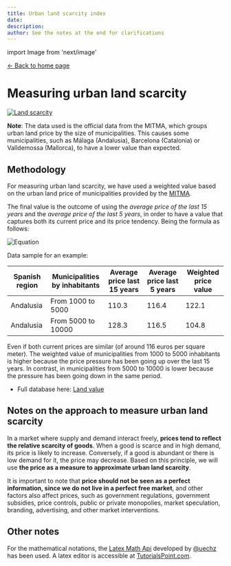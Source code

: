```yaml
---
title: Urban land scarcity index
date:
description:
author: See the notes at the end for clarifications
---
```


import Image from 'next/image'

<div class="meta-line"><a class="meta-back" href="/">← Back to home page</a></div>

# Measuring urban land scarcity

[![Land scarcity](/images/landscarcity.png)](/images/landscarcity.png)

**Note**: The data used is the official data from the MITMA, which groups urban land price by the size of municipalities. This causes some municipalities, such as Málaga (Andalusia), Barcelona (Catalonia) or Valldemossa (Mallorca), to have a lower value than expected.

## Methodology

For measuring urban land scarcity, we have used a weighted value based on the urban land price of municipalities provided by the [MITMA](https://www.mitma.gob.es/el-ministerio/informacion-estadistica/vivienda-y-actuaciones-urbanas/estadisticas/suelo/estadisticas-de-precios-de-suelo-urbano).

The final value is the outcome of using the _average price of the last 15 years_ and the _average price of the last 5 years_, in order to have a value that captures both its current price and its price tendency. Being the formula as follows:

![Equation](https://math.vercel.app/?bgcolor=auto&from=Land\:weighted\:value\:=[Average\:5\:years\times2]\:-Average\:15\:years)

Data sample for an example:

| Spanish region | Municipalities by inhabitants | Average price last 15 years | Average price last 5 years | Weighted price value |
| --- | --- | --- | --- | --- |
| Andalusia | From 1000 to 5000 | 110.3 | 116.4 | 122.1  |
| Andalusia | From 5000 to 10000 | 128.3 | 116.5 | 104.8 |

Even if both current prices are similar (of around 116 euros per square meter). The weighted value of municipalities from 1000 to 5000 inhabitants is higher because the price pressure has been going up over the last 15 years. In contrast, in municipalities from 5000 to 10000 is lower because the pressure has been going down in the same period.

* Full database here: [Land value](https://github.com/galetaire/spahousing/raw/main/public/docs/landvalue.xls)

## Notes on the approach to measure urban land scarcity

In a market where supply and demand interact freely, **prices tend to reflect the relative scarcity of goods**. When a good is scarce and in high demand, its price is likely to increase. Conversely, if a good is abundant or there is low demand for it, the price may decrease. Based on this principle, we will use **the price as a measure to approximate urban land scarcity**.

It is important to note that **price should not be seen as a perfect information, since we do not live in a perfect free market**, and other factors also affect prices, such as government regulations, government subsidies, price controls, public or private monopolies, market speculation, branding, advertising, and other market interventions.

## Other notes

For the mathematical notations, the [Latex Math Api](https://math.vercel.app/home) developed by [@uechz](https://twitter.com/uechz) has been used. A latex editor is accessible at [TutorialsPoint.com](https://www.tutorialspoint.com/latex_equation_editor.htm).

[^1]: If the price index is in decimal form, the expression would simply be: _Nominal value / Price index_.
